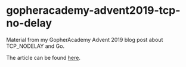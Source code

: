 # gopheracademy-advent2019-tcp-no-delay
Material from my GopherAcademy Advent 2019 blog post about TCP_NODELAY and Go.

The article can be found [here](https://blog.gopheracademy.com/advent-2019/control-packetflow-tcp-nodelay/).
